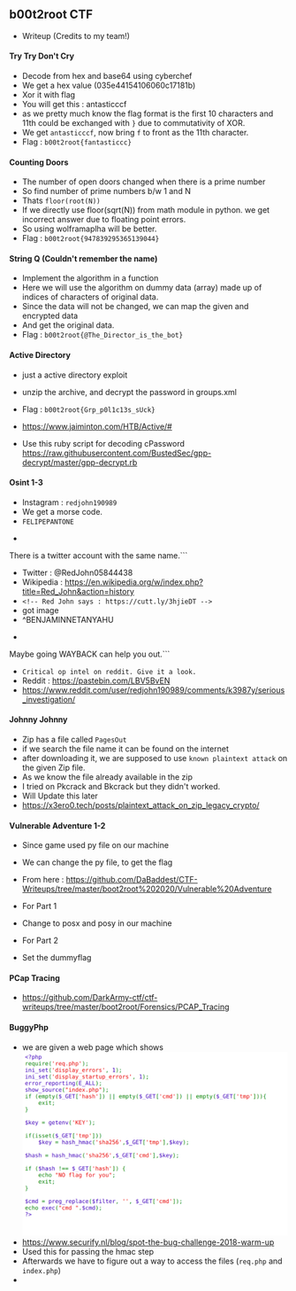 ## b00t2root CTF

- Writeup (Credits to my team!)

#### Try Try Don't Cry

- Decode from hex and base64 using cyberchef
- We get a hex value (035e44154106060c17181b)
- Xor it with flag
- You will get this : antasticccf
- as we pretty much know the flag format is the first 10 characters and 11th could be exchanged with `}` due to commutativity of XOR.
- We get `antasticccf`, now bring `f` to front as the 11th character.
- Flag : `b00t2root{fantasticcc}`

#### Counting Doors

- The number of open doors changed when there is a prime number
- So find number of prime numbers b/w 1 and N
- Thats `floor(root(N))`
- If we directly use floor(sqrt(N)) from math module in python. we get incorrect answer due to floating point errors.
- So using wolframaplha will be better.
- Flag : `b00t2root{947839295365139044}`

#### String Q (Couldn't remember the name)

- Implement the algorithm in a function
- Here we will use the algorithm on dummy data (array) made up of indices of characters of original data.
- Since the data will not be changed, we can map the given and encrypted data
- And get the original data.
- Flag : `b00t2root{@The_Director_is_the_bot}`

#### Active Directory

- just a active directory exploit
- unzip the archive, and decrypt the password in groups.xml 
- Flag : `b00t2root{Grp_p0l1c13s_sUck}`

- https://www.jaiminton.com/HTB/Active/#
- Use this ruby script for decoding cPassword
https://raw.githubusercontent.com/BustedSec/gpp-decrypt/master/gpp-decrypt.rb

#### Osint 1-3

- Instagram : `redjohn190989`
- We get a morse code.
- `FELIPEPANTONE`
- ```Flag : boot2r00t{m0rs3_d3cod3r_i5_fun}
There is a twitter account with the same name.```

- Twitter : @RedJohn05844438
- Wikipedia : https://en.wikipedia.org/w/index.php?title=Red_John&action=history
- `<!-- Red John says : https://cutt.ly/3hjieDT -->`
- got image
- ^BENJAMINNETANYAHU
- ```Flag : b00t2root{1nf0rmat10n_1n_pl@in_5ight}
Maybe going WAYBACK can help you out.```

- `Critical op intel on reddit. Give it a look.`
- Reddit : https://pastebin.com/LBV5BvEN
- https://www.reddit.com/user/redjohn190989/comments/k3987y/serious_investigation/

#### Johnny Johnny

- Zip has a file called `PagesOut`
- if we search the file name it can be found on the internet
- after downloading it, we are supposed to use `known plaintext attack` on the given Zip file.
- As we know the file already available in the zip
- I tried on Pkcrack and Bkcrack but they didn't worked.
- Will Update this later
- https://x3ero0.tech/posts/plaintext_attack_on_zip_legacy_crypto/

#### Vulnerable Adventure 1-2

- Since game used py file on our machine
- We can change the py file, to get the flag
- From here : https://github.com/DaBaddest/CTF-Writeups/tree/master/boot2root%202020/Vulnerable%20Adventure

- For Part 1
- Change to posx and posy in our machine

- For Part 2
- Set the dummyflag

#### PCap Tracing

- https://github.com/DarkArmy-ctf/ctf-writeups/tree/master/boot2root/Forensics/PCAP_Tracing

#### BuggyPhp

- we are given a web page which shows 
 ![](./buggyphp/cropped)
- https://www.securify.nl/blog/spot-the-bug-challenge-2018-warm-up
- Used this for passing the hmac step
- Afterwards we have to figure out a way to access the files (`req.php` and `index.php`)
- 
